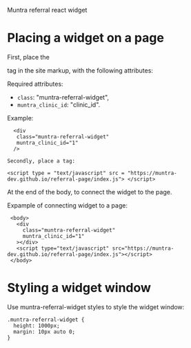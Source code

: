 Muntra referral react widget

# Placing a widget on a page

First, place the <div> tag in the site markup, with the following attributes:
  
  Required attributes:
  
  - `class`: "muntra-referral-widget",
  - `muntra_clinic_id`: "clinic_id".
  
  Example: 
  
  ````
    <div
     class="muntra-referral-widget"
     muntra_clinic_id="1"
    />
  ````
  
    Secondly, place a tag:
  ````
  <script type = "text/javascript" src = "https://muntra-dev.github.io/referral-page/index.js"> </script>
  ````
  At the end of the body, to connect the widget to the page.
  
Expample of connecting widget to a page:

````
 <body>
   <div
     class="muntra-referral-widget"
     muntra_clinic_id="1"
   ></div>
   <script type="text/javascript" src="https://muntra-dev.github.io/referral-page/index.js"></script>
 </body>
````

# Styling a widget window

Use muntra-referral-widget styles to style the widget window:
````
.muntra-referral-widget {
  height: 1000px;
  margin: 10px auto 0;
}
````
